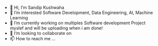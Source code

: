- 👋 Hi, I’m Sandip Kushwaha
- 👀 I’m interested  Software Development, Data Engineering, AI, Machine Learning
- 🌱 I’m currently working on multiples Software development Project myslef and will be uploading when i am done!
- 💞️ I’m looking to collaborate on 
- 📫 How to reach me ...

<!---
1kussandy/1kussandy is a ✨ special ✨ repository because its `README.md` (this file) appears on your GitHub profile.
You can click the Preview link to take a look at your changes.
--->
